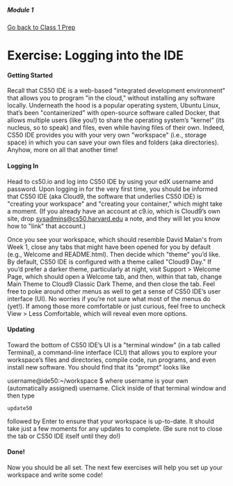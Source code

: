 ##### Module 1

[Go back to Class 1 Prep](../../class1-prep#getting-set-up)

# Exercise: Logging into the IDE

#### Getting Started
Recall that CS50 IDE is a web-based "integrated development environment" that allows you to program "in the cloud," without installing any software locally. Underneath the hood is a popular operating system, Ubuntu Linux, that’s been "containerized" with open-source software called Docker, that allows multiple users (like you!) to share the operating system’s "kernel" (its nucleus, so to speak) and files, even while having files of their own. Indeed, CS50 IDE provides you with your very own "workspace" (i.e., storage space) in which you can save your own files and folders (aka directories). Anyhow, more on all that another time!

#### Logging In
Head to cs50.io and log into CS50 IDE by using your edX username and password. Upon logging in for the very first time, you should be informed that CS50 IDE (aka Cloud9, the software that underlies CS50 IDE) is "creating your workspace" and "creating your container," which might take a moment. (If you already have an account at c9.io, which is Cloud9’s own site, drop sysadmins@cs50.harvard.edu a note, and they will let you know how to "link" that account.)

Once you see your workspace, which should resemble David Malan's from Week 1, close any tabs that might have been opened for you by default (e.g., Welcome and README.html). Then decide which "theme" you’d like. By default, CS50 IDE is configured with a theme called "Cloud9 Day." If you’d prefer a darker theme, particularly at night, visit Support > Welcome Page, which should open a Welcome tab, and then, within that tab, change Main Theme to Cloud9 Classic Dark Theme, and then close the tab. Feel free to poke around other menus as well to get a sense of CS50 IDE’s user interface (UI). No worries if you’re not sure what most of the menus do (yet!). If among those more comfortable or just curious, feel free to uncheck View > Less Comfortable, which will reveal even more options.

#### Updating
Toward the bottom of CS50 IDE’s UI is a "terminal window" (in a tab called Terminal), a command-line interface (CLI) that allows you to explore your workspace’s files and directories, compile code, run programs, and even install new software. You should find that its "prompt" looks like

username@ide50:~/workspace $
where username is your own (automatically assigned) username. Click inside of that terminal window and then type
```nohighlight
update50
```
followed by Enter to ensure that your workspace is up-to-date. It should take just a few moments for any updates to complete. (Be sure not to close the tab or CS50 IDE itself until they do!)

#### Done!

Now you should be all set. The next few exercises will help you set up your workspace and write some code!
